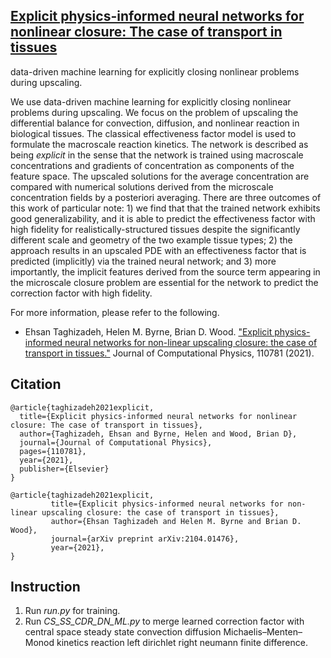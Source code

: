 ## [Explicit physics-informed neural networks for nonlinear closure: The case of transport in tissues](https://github.com/TaghizadehE/implicit-PINN)

data-driven machine learning for explicitly closing nonlinear problems during upscaling.

We use data-driven machine learning for explicitly closing nonlinear problems during upscaling.  We focus on the problem of upscaling the differential balance for convection, diffusion, and nonlinear reaction in biological tissues.  The classical effectiveness factor model is used to formulate the macroscale reaction kinetics. The network is described as being _explicit_ in the sense that the network is trained using macroscale concentrations and gradients of concentration as components of the feature space. The upscaled solutions for the average concentration are compared with numerical solutions derived from the microscale concentration fields by a posteriori averaging.
There are three outcomes of this work of particular note: 1) we find that that the trained network exhibits good generalizability, and it is able to predict the effectiveness factor with high fidelity for realistically-structured tissues despite the significantly different scale and geometry of the two example tissue types; 2) the approach results in an upscaled PDE with an effectiveness factor that is predicted (implicitly) via the trained neural network; and 3) more importantly, the implicit features derived from the source term appearing in the microscale closure problem are essential for the network to predict the correction factor with high fidelity.

For more information, please refer to the following.

- Ehsan Taghizadeh, Helen M. Byrne, Brian D. Wood. ["Explicit physics-informed neural networks for non-linear upscaling closure: the case of transport in tissues."](https://arxiv.org/abs/2104.01476) Journal of Computational Physics, 110781 (2021).

## **Citation**
```
@article{taghizadeh2021explicit,
  title={Explicit physics-informed neural networks for nonlinear closure: The case of transport in tissues},
  author={Taghizadeh, Ehsan and Byrne, Helen and Wood, Brian D},
  journal={Journal of Computational Physics},
  pages={110781},
  year={2021},
  publisher={Elsevier}
}

@article{taghizadeh2021explicit,
         title={Explicit physics-informed neural networks for non-linear upscaling closure: the case of transport in tissues}, 
         author={Ehsan Taghizadeh and Helen M. Byrne and Brian D. Wood},
         journal={arXiv preprint arXiv:2104.01476},
         year={2021},
}
```

## **Instruction**
1. Run _run.py_ for training.
2. Run _CS_SS_CDR_DN_ML.py_ to merge learned correction factor with central space steady state convection diffusion Michaelis–Menten–Monod kinetics reaction left dirichlet right neumann finite difference.
